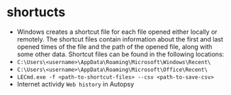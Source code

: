 # shortucts 
 - Windows creates a shortcut file for each file opened either locally or remotely. The shortcut files contain information about the first and last opened times of the file and the path of the opened file, along with some other data. Shortcut files can be found in the following locations:
 - `C:\Users\<username>\AppData\Roaming\Microsoft\Windows\Recent\`
 - `C:\Users\<username>\AppData\Roaming\Microsoft\Office\Recent\`
 - `LECmd.exe -f <path-to-shortcut-files> --csv <path-to-save-csv>`
 - Internet actividy `Web history` in Autopsy
